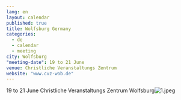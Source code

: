 ```yaml
---
lang: en
layout: calendar
published: true
title: Wolfsburg Germany
categories:
  - de
  - calendar
  - meeting
city: Wolfsburg
"meeting-date": 19 to 21 June
venue: Christliche Veranstaltungs Zentrum
website: "www.cvz-wob.de"
---
```





19 to 21 June
Christliche Veranstaltungs Zentrum Wolfsburg![1.jpeg]({{site.baseurl}}/assets/images/1.jpeg)
